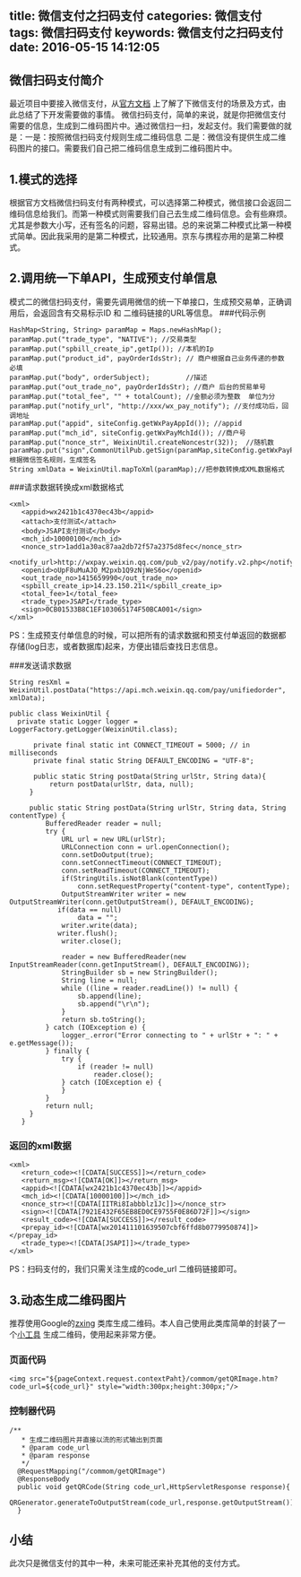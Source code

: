 title: 微信支付之扫码支付
categories: 微信支付
tags: 微信扫码支付
keywords: 微信支付之扫码支付
date: 2016-05-15 14:12:05
---

## 微信扫码支付简介
最近项目中要接入微信支付，从[官方文档](https://pay.weixin.qq.com/wiki/doc/api/native.php?chapter=6_1) 上了解了下微信支付的场景及方式，由此总结了下开发需要做的事情。
微信扫码支付，简单的来说，就是你把微信支付需要的信息，生成到二维码图片中。通过微信扫一扫，发起支付。我们需要做的就是：一是：按照微信扫码支付规则生成二维码信息 二是：微信没有提供生成二维码图片的接口。需要我们自己把二维码信息生成到二维码图片中。

<!--more-->

## 1.模式的选择
根据官方文档微信扫码支付有两种模式，可以选择第二种模式，微信接口会返回二维码信息给我们。而第一种模式则需要我们自己去生成二维码信息。会有些麻烦。尤其是参数大小写，还有签名的问题，容易出错。总的来说第二种模式比第一种模式简单。因此我采用的是第二种模式，比较通用。京东与携程亦用的是第二种模式。

## 2.调用统一下单API，生成预支付单信息
模式二的微信扫码支付，需要先调用微信的统一下单接口，生成预交易单，正确调用后，会返回含有交易标示ID 和 二维码链接的URL等信息。
###代码示例
```
HashMap<String, String> paramMap = Maps.newHashMap(); 
paramMap.put("trade_type", "NATIVE"); //交易类型
paramMap.put("spbill_create_ip",getIp()); //本机的Ip
paramMap.put("product_id", payOrderIdsStr); // 商户根据自己业务传递的参数 必填
paramMap.put("body", orderSubject);         //描述
paramMap.put("out_trade_no", payOrderIdsStr); //商户 后台的贸易单号
paramMap.put("total_fee", "" + totalCount); //金额必须为整数  单位为分
paramMap.put("notify_url", "http://xxx/wx_pay_notify"); //支付成功后，回调地址     
paramMap.put("appid", siteConfig.getWxPayAppId()); //appid
paramMap.put("mch_id", siteConfig.getWxPayMchId()); //商户号      
paramMap.put("nonce_str", WeixinUtil.createNoncestr(32));  //随机数  
paramMap.put("sign",CommonUtilPub.getSign(paramMap,siteConfig.getWxPayPartnerKey()));//根据微信签名规则，生成签名 
String xmlData = WeixinUtil.mapToXml(paramMap);//把参数转换成XML数据格式
```
###请求数据转换成xml数据格式
```
<xml>
   <appid>wx2421b1c4370ec43b</appid>
   <attach>支付测试</attach>
   <body>JSAPI支付测试</body>
   <mch_id>10000100</mch_id>
   <nonce_str>1add1a30ac87aa2db72f57a2375d8fec</nonce_str>
   <notify_url>http://wxpay.weixin.qq.com/pub_v2/pay/notify.v2.php</notify_url>
   <openid>oUpF8uMuAJO_M2pxb1Q9zNjWeS6o</openid>
   <out_trade_no>1415659990</out_trade_no>
   <spbill_create_ip>14.23.150.211</spbill_create_ip>
   <total_fee>1</total_fee>
   <trade_type>JSAPI</trade_type>
   <sign>0CB01533B8C1EF103065174F50BCA001</sign>
</xml>
```
PS：生成预支付单信息的时候，可以把所有的请求数据和预支付单返回的数据都存储(log日志，或者数据库)起来，方便出错后查找日志信息。

###发送请求数据
```
String resXml = WeixinUtil.postData("https://api.mch.weixin.qq.com/pay/unifiedorder", xmlData);

public class WeixinUtil {
  private static Logger logger = LoggerFactory.getLogger(WeixinUtil.class);
  
      private final static int CONNECT_TIMEOUT = 5000; // in milliseconds
      private final static String DEFAULT_ENCODING = "UTF-8";
      
      public static String postData(String urlStr, String data){
          return postData(urlStr, data, null);
     }
      
     public static String postData(String urlStr, String data, String contentType) {
         BufferedReader reader = null;
         try {
             URL url = new URL(urlStr);
             URLConnection conn = url.openConnection();
             conn.setDoOutput(true);
             conn.setConnectTimeout(CONNECT_TIMEOUT);
             conn.setReadTimeout(CONNECT_TIMEOUT);
             if(StringUtils.isNotBlank(contentType))
                 conn.setRequestProperty("content-type", contentType);
             OutputStreamWriter writer = new OutputStreamWriter(conn.getOutputStream(), DEFAULT_ENCODING);
            if(data == null)
                 data = "";
             writer.write(data); 
            writer.flush();
             writer.close();  
 
             reader = new BufferedReader(new InputStreamReader(conn.getInputStream(), DEFAULT_ENCODING));
             StringBuilder sb = new StringBuilder();
             String line = null;
             while ((line = reader.readLine()) != null) {
                 sb.append(line);
                 sb.append("\r\n");
             }
             return sb.toString();
         } catch (IOException e) {
             logger_.error("Error connecting to " + urlStr + ": " + e.getMessage());
         } finally {
             try {
                 if (reader != null)
                     reader.close();
             } catch (IOException e) {
             }
         }
         return null;
     }
   }
```
### 返回的xml数据
```
<xml>
   <return_code><![CDATA[SUCCESS]]></return_code>
   <return_msg><![CDATA[OK]]></return_msg>
   <appid><![CDATA[wx2421b1c4370ec43b]]></appid>
   <mch_id><![CDATA[10000100]]></mch_id>
   <nonce_str><![CDATA[IITRi8Iabbblz1Jc]]></nonce_str>
   <sign><![CDATA[7921E432F65EB8ED0CE9755F0E86D72F]]></sign>
   <result_code><![CDATA[SUCCESS]]></result_code>
   <prepay_id><![CDATA[wx201411101639507cbf6ffd8b0779950874]]></prepay_id>
   <trade_type><![CDATA[JSAPI]]></trade_type>
</xml>
```
PS：扫码支付的，我们只需关注生成的code_url 二维码链接即可。

## 3.动态生成二维码图片
推荐使用Google的[zxing](https://github.com/zxing/zxing) 类库生成二维码。本人自己使用此类库简单的封装了一个[小工具](https://github.com/mrwlei/QRGenerator) 生成二维码，使用起来非常方便。
### 页面代码
```
<img src="${pageContext.request.contextPaht}/commom/getQRImage.htm?code_url=${code_url}" style="width:300px;height:300px;"/>
```
### 控制器代码
```
/**
   * 生成二维码图片并直接以流的形式输出到页面
   * @param code_url
   * @param response
   */
  @RequestMapping("/commom/getQRImage")
  @ResponseBody
  public void getQRCode(String code_url,HttpServletResponse response){
    QRGenerator.generateToOutputStream(code_url,response.getOutputStream());
  }
```

## 小结
此次只是微信支付的其中一种，未来可能还来补充其他的支付方式。
